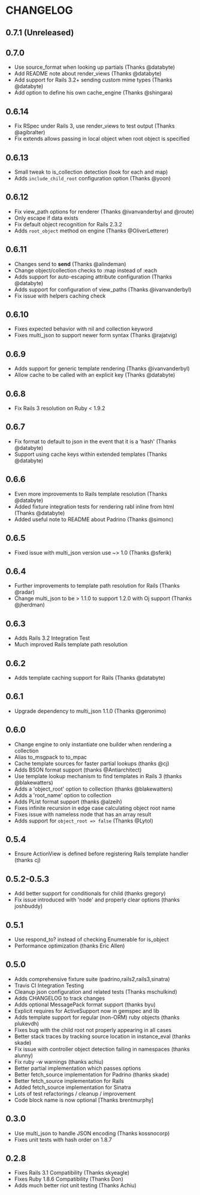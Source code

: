 # CHANGELOG

## 0.7.1 (Unreleased)

## 0.7.0

  * Use source_format when looking up partials (Thanks @databyte)
  * Add README note about render_views (Thanks @databyte)
  * Add support for Rails 3.2+ sending custom mime types (Thanks @databyte)
  * Add option to define his own cache_engine (Thanks @shingara)

## 0.6.14

  * Fix RSpec under Rails 3, use render_views to test output (Thanks @agibralter)
  * Fix extends allows passing in local object when root object is specified

## 0.6.13

  * Small tweak to is_collection detection (look for each and map)
  * Adds `include_child_root` configuration option (Thanks @yoon)

## 0.6.12

  * Fix view_path options for renderer (Thanks @ivanvanderbyl and @route)
  * Only escape if data exists
  * Fix default object recognition for Rails 2.3.2
  * Adds `root_object` method on engine (Thanks @OliverLetterer)

## 0.6.11

  * Changes send to __send__ (Thanks @alindeman)
  * Change object/collection checks to :map instead of :each
  * Adds support for auto-escaping attribute configuration (Thanks @databyte)
  * Adds support for configuration of view_paths (Thanks @ivanvanderbyl)
  * Fix issue with helpers caching check

## 0.6.10

  * Fixes expected behavior with nil and collection keyword
  * Fixes multi_json to support newer form syntax (Thanks @rajatvig)

## 0.6.9

  * Adds support for generic template rendering (Thanks @ivanvanderbyl)
  * Allow cache to be called with an explicit key (Thanks @databyte)

## 0.6.8

  * Fix Rails 3 resolution on Ruby < 1.9.2

## 0.6.7

  * Fix format to default to json in the event that it is a 'hash' (Thanks @databyte)
  * Support using cache keys within extended templates (Thanks @databyte)

## 0.6.6

  * Even more improvements to Rails template resolution (Thanks @databyte)
  * Added fixture integration tests for rendering rabl inline from html (Thanks @databyte)
  * Added useful note to README about Padrino (Thanks @simonc)

## 0.6.5

  * Fixed issue with multi_json version use ~> 1.0 (Thanks @sferik)

## 0.6.4

 * Further improvements to template path resolution for Rails (Thanks @radar)
 * Change multi_json to be > 1.1.0 to support 1.2.0 with Oj support (Thanks @jherdman)

## 0.6.3

 * Adds Rails 3.2 Integration Test
 * Much improved Rails template path resolution

## 0.6.2

  * Adds template caching support for Rails (Thanks @databyte)

## 0.6.1

  * Upgrade dependency to multi_json 1.1.0 (Thanks @geronimo)

## 0.6.0

 * Change engine to only instantiate one builder when rendering a collection
 * Alias to\_msgpack to to\_mpac
 * Cache template sources for faster partial lookups (thanks @cj)
 * Adds BSON format support (thanks @Antiarchitect)
 * Use template lookup mechanism to find templates in Rails 3 (thanks @blakewatters)
 * Adds a 'object_root' option to collection (thanks @blakewatters)
 * Adds a 'root_name' option to collection
 * Adds PList format support (thanks @alzeih)
 * Fixes infinite recursion in edge case calculating object root name
 * Fixes issue with nameless node that has an array result
 * Adds support for `object_root => false` (Thanks @Lytol)

## 0.5.4

 * Ensure ActionView is defined before registering Rails template handler (thanks cj)

## 0.5.2-0.5.3

 * Add better support for conditionals for child (thanks gregory)
 * Fix issue introduced with 'node' and properly clear options (thanks joshbuddy)

## 0.5.1

 * Use respond\_to? instead of checking Enumerable for is\_object
 * Performance optimization (thanks Eric Allen)

## 0.5.0

 * Adds comprehensive fixture suite (padrino,rails2,rails3,sinatra)
 * Travis CI Integration Testing
 * Cleanup json configuration and related tests (Thanks mschulkind)
 * Adds CHANGELOG to track changes
 * Adds optional MessagePack format support (thanks byu)
 * Explicit requires for ActiveSupport now in gemspec and lib
 * Adds template support for regular (non-ORM) ruby objects (thanks plukevdh)
 * Fixes bug with the child root not properly appearing in all cases
 * Better stack traces by tracking source location in instance_eval (thanks skade)
 * Fix issue with controller object detection failing in namespaces (thanks alunny)
 * Fix ruby -w warnings (thanks achiu)
 * Better partial implementation which passes options
 * Better fetch_source implementation for Padrino (thanks skade)
 * Better fetch_source implementation for Rails
 * Added fetch_source implementation for Sinatra
 * Lots of test refactorings / cleanup / improvement
 * Code block name is now optional [Thanks brentmurphy]

## 0.3.0

 * Use multi_json to handle JSON encoding (Thanks kossnocorp)
 * Fixes unit tests with hash order on 1.8.7

## 0.2.8

 * Fixes Rails 3.1 Compatibility (Thanks skyeagle)
 * Fixes Ruby 1.8.6 Compatibility (Thanks Don)
 * Adds much better riot unit testing (Thanks Achiu)
